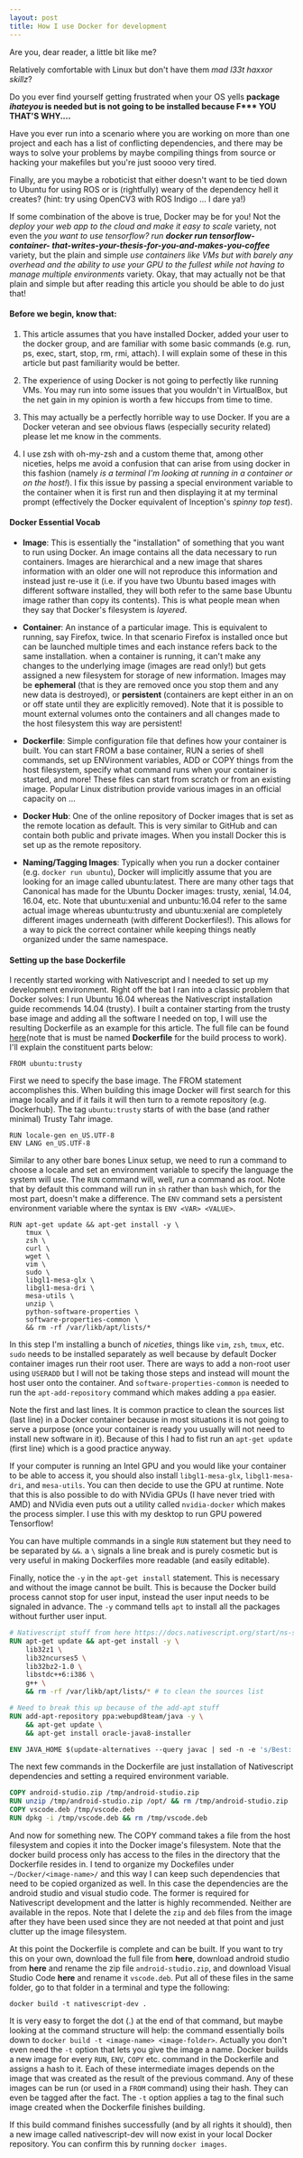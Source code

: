 ```yaml
---
layout: post
title: How I use Docker for development
---
```


Are you, dear reader, a little bit like me? 

Relatively comfortable with Linux but don't have them _mad l33t haxxor skillz_?

Do you ever find yourself getting frustrated when your OS yells 
**package _ihateyou_ is needed but is not going to be installed because F\*\*\* YOU THAT'S WHY....**


Have you ever run into a scenario where you are working on more than one project and each has a list of conflicting dependencies, and there may be ways to solve your problems by maybe  compiling things from source or hacking your makefiles but you're just soooo very tired.

Finally, are you maybe a roboticist that either doesn't want to be tied down to Ubuntu  for using ROS or is (rightfully) weary of the dependency hell it creates?  (hint: try using OpenCV3 with ROS Indigo ... I dare ya!)

If some combination of the above is true, Docker may be for you! Not the _deploy your web app to the cloud and make it easy to scale_ variety,  not even the _you want to use tensorflow? run **docker run tensorflow-container- that-writes-your-thesis-for-you-and-makes-you-coffee**_ variety, but the plain and simple _use containers like VMs but with barely any overhead and the ability to use your  GPU to the fullest while not having to manage multiple environments_ variety. Okay, that may actually not be that plain and simple but after reading this article you should be able to do just that!

#### Before we begin, know that:

1. This article assumes that you have installed Docker, added your user to the docker group, and are familiar with some basic commands (e.g. run, ps, exec, start, stop, rm, rmi, attach). I will explain some of these in this article but past familiarity would be better.

2. The experience of using Docker is not going to perfectly like running VMs. You may run into some issues that you wouldn't in VirtualBox, but the net gain in my opinion is worth a few hiccups from time to time.

3. This may actually be a perfectly horrible way to use Docker. If you are a Docker veteran and see obvious flaws (especially security related) please let me know in the comments.

4. I use zsh with oh-my-zsh and a custom theme that, among other niceties, helps me avoid a confusion that can arise from using docker in this fashion (namely _is a terminal I'm looking at running in a container or on the host!_). I fix this issue by passing a special environment variable to the container when it is first run and then displaying it at my terminal prompt (effectively the Docker equivalent of Inception's _spinny top test_).

#### Docker Essential Vocab

- **Image**: This is essentially the "installation" of something that you want to run using Docker. An image contains all the data necessary to run containers. Images are hierarchical and a new image that shares information with an older one will not reproduce this information and instead just re-use it (i.e. if you have two Ubuntu based images with different software installed, they will both refer to the same base Ubuntu image rather than copy its contents). This is what people mean when they say that Docker's filesystem is _layered_.

- **Container**: An instance of a particular image. This is equivalent to running, say Firefox, twice. In that scenario Firefox is installed once but can be launched multiple times and each instance refers back to the same installation. when a container is running, it can't make any changes to the underlying image (images are read only!) but gets assigned a new filesystem for storage of new information. Images may be **ephemeral** (that is they are removed once you stop them and any new data is destroyed), or **persistent** (containers are kept either in an on or off state until they are explicitly removed). Note that it is possible to mount external volumes onto the containers and all changes made to the host filesystem this way are persistent!

- **Dockerfile**: Simple configuration file that defines how your container is built. You can start FROM a base container, RUN a series of shell commands, set up ENVironment variables, ADD or COPY things from the host filesystem, specify what command runs when your container is started, and more! These files can start from scratch or from an existing image. Popular Linux distribution provide various images in an official capacity on ...

- **Docker Hub**: One of the online repository of Docker images that is set as the remote location as default. This is very similar to GitHub and can contain both public and private images. When you install Docker this is set up as the remote repository.

- **Naming/Tagging Images**: Typically when you run a docker container (e.g. `docker run ubuntu`), Docker will implicitly assume that you are looking for an image called ubuntu:latest. There are many other tags that Canonical has made for the Ubuntu Docker images: trusty, xenial, 14.04, 16.04, etc. Note that ubuntu:xenial and unbuntu:16.04 refer to the same actual image whereas ubuntu:trusty and ubuntu:xenial are completely different images underneath (with different Dockerfiles!). This allows for a way to pick the correct container while keeping things neatly organized under the same namespace.

#### Setting up the base Dockerfile

I recently started working with Nativescript and I needed to set up my development environment. Right off the bat I ran into a classic problem that Docker solves: I run Ubuntu 16.04 whereas the Nativescript installation guide recommends 14.04 (trusty). I built a container starting from  the trusty base image and adding all the software I needed on top, I will use the resulting Dockerfile as an example for this article. The full file can be found [here](https://github.com/safijari/docker-files/blablabla)(note that is must be named **Dockerfile** for the build process to work). I'll explain the constituent parts below:


```
FROM ubuntu:trusty
```

First we need to specify the base image. The FROM statement accomplishes this. When building this image Docker will first search for this image locally and if it fails it will then turn to a remote repository (e.g. Dockerhub). The tag `ubuntu:trusty` starts of with the base (and rather minimal) Trusty Tahr image.

```
RUN locale-gen en_US.UTF-8
ENV LANG en_US.UTF-8
```

Similar to any other bare bones Linux setup, we need to run a command to choose a locale and set an environment variable to specify the language the system will use. The `RUN` command will, well, _run_ a command as root. Note that by default this command will run in `sh` rather than `bash` which, for the most part, doesn't make a difference. The `ENV` command sets a persistent environment variable where the syntax is `ENV <VAR> <VALUE>`.

```
RUN apt-get update && apt-get install -y \
    tmux \
    zsh \
    curl \
    wget \
    vim \
    sudo \
    libgl1-mesa-glx \
    libgl1-mesa-dri \
    mesa-utils \
    unzip \
    python-software-properties \
    software-properties-common \
    && rm -rf /var/likb/apt/lists/*
```

In this step I'm installing a bunch of _niceties_, things like `vim`, `zsh`, `tmux`, etc. `sudo` needs to be installed separately as well because by default Docker container images run their root user. There are ways to add a non-root user using `USERADD` but I will not be taking those steps and instead will mount the host user onto the container. And `software-properties-common` is needed to run the `apt-add-repository` command which makes adding a `ppa` easier.

Note the first and last lines. It is common practice to clean the sources list (last line) in a Docker container because in most situations it is not going to serve a purpose (once your container is ready you usually will not need to install new software in it). Because of this I had to fist run an `apt-get update` (first line) which is a good practice anyway.

If your computer is running an Intel GPU and you would like your container to be able to access it, you should also install `libgl1-mesa-glx`, `libgl1-mesa-dri`, and `mesa-utils`. You can then decide to use the GPU at runtime. Note that this is also possible to do with NVidia GPUs (I have never tried with AMD) and NVidia even puts out a utility called `nvidia-docker` which makes the process simpler. I use this with my desktop to run GPU powered Tensorflow!

You can have multiple commands in a single `RUN` statement but they need to be separated by `&&`. a `\` signals a line break and is purely cosmetic but is very useful in making Dockerfiles more readable (and easily editable).

Finally, notice the `-y` in the `apt-get install` statement. This is necessary and without the image cannot be built. This is because the Docker build process cannot stop for user input, instead the user input needs to be signaled in advance. The `-y` command tells `apt` to install all the packages without further user input.

```dockerfile
# Nativescript stuff from here https://docs.nativescript.org/start/ns-setup-linux
RUN apt-get update && apt-get install -y \
    lib32z1 \
    lib32ncurses5 \
    lib32bz2-1.0 \
    libstdc++6:i386 \
    g++ \
    && rm -rf /var/likb/apt/lists/* # to clean the sources list

# Need to break this up because of the add-apt stuff
RUN add-apt-repository ppa:webupd8team/java -y \
    && apt-get update \
    && apt-get install oracle-java8-installer

ENV JAVA_HOME $(update-alternatives --query javac | sed -n -e 's/Best: *\(.*\)\/bin\/javac/\1/p')
```

The next few commands in the Dockerfile are just installation of Nativescript dependencies and setting a required environment variable.

```dockerfile
COPY android-studio.zip /tmp/android-studio.zip
RUN unzip /tmp/android-studio.zip /opt/ && rm /tmp/android-studio.zip
COPY vscode.deb /tmp/vscode.deb
RUN dpkg -i /tmp/vscode.deb && rm /tmp/vscode.deb
```

And now for something new. The COPY command takes a file from the host filesystem and copies it into the Docker image's filesystem. Note that the docker build process only has access to the files in the directory that the Dockerfile resides in. I tend to organize my Dockefiles under `~/Docker/<image-name>/` and this way I can keep such dependencies that need to be copied organized as well. In this case the dependencies are the android studio and visual studio code. The former is required for Nativescript development and the latter is highly recommended. Neither are available in the repos. Note that I delete the `zip` and `deb` files from the image after they have been used since they are not needed at that point and just clutter up the image filesystem.

At this point the Dockerfile is complete and can be built. If you want to try this on your own, download the full file from **here**, download android studio from **here** and rename the zip file `android-studio.zip`, and download Visual Studio Code **here** and rename it `vscode.deb`. Put all of these files in the same folder, go to that folder in a terminal and type the following:

```
docker build -t nativescript-dev .
```

It is very easy to forget the dot (.) at the end of that command, but maybe looking at the command structure will help: the command essentially boils down to `docker build -t <image-name> <image-folder>`. Actually you don't even need the `-t` option that lets you give the image a name. Docker builds a new image for every `RUN`, `ENV`, `COPY` etc. command in the Dockerfile and assigns a hash to it. Each of these intermediate images depends on the image that was created as the result of the previous command. Any of these images can be run (or used in a `FROM` command) using their hash. They can even be tagged after the fact. The `-t` option applies a tag to the final such image created when the Dockerfile finishes building.

If this build command finishes successfully (and by all rights it should), then a new image called nativescript-dev will now exist in your local Docker repository. You can confirm this by running `docker images`.
